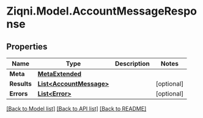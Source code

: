 
# Ziqni.Model.AccountMessageResponse

## Properties

Name | Type | Description | Notes
------------ | ------------- | ------------- | -------------
**Meta** | [**MetaExtended**](MetaExtended.md) |  | 
**Results** | [**List&lt;AccountMessage&gt;**](AccountMessage.md) |  | [optional] 
**Errors** | [**List&lt;Error&gt;**](Error.md) |  | [optional] 

[[Back to Model list]](../README.md#documentation-for-models)
[[Back to API list]](../README.md#documentation-for-api-endpoints)
[[Back to README]](../README.md)

